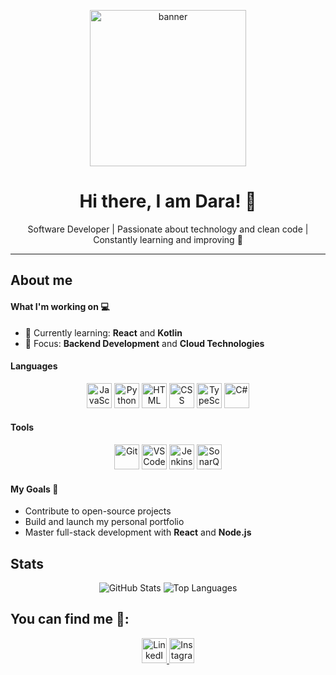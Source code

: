 <!-- Header Image or Banner -->
<p align="center">
  <img src="https://github.com/user-attachments/assets/92de7897-ce82-4d80-b285-820800278dad" alt="banner" width="250" height="250"/>
</p>

<!-- Main Title -->
<h1 align="center">Hi there, I am Dara! 👋</h1>

<!-- Short description -->
<p align="center">Software Developer | Passionate about technology and clean code | Constantly learning and improving 🚀</p>

---

<!-- About Me Section with code block -->
## About me

#### What I'm working on 💻
- 🌱 Currently learning: **React** and **Kotlin**
- 🔭 Focus: **Backend Development** and **Cloud Technologies**


#### Languages
<p align="center">
  <img src="https://cdn.jsdelivr.net/gh/devicons/devicon/icons/javascript/javascript-original.svg" alt="JavaScript" width="40" height="40"/>
  <img src="https://cdn.jsdelivr.net/gh/devicons/devicon/icons/python/python-original.svg" alt="Python" width="40" height="40"/>
  <img src="https://cdn.jsdelivr.net/gh/devicons/devicon/icons/html5/html5-original.svg" alt="HTML" width="40" height="40"/>
  <img src="https://cdn.jsdelivr.net/gh/devicons/devicon/icons/css3/css3-original.svg" alt="CSS" width="40" height="40"/>
  <img src="https://cdn.jsdelivr.net/gh/devicons/devicon/icons/typescript/typescript-original.svg" alt="TypeScript" width="40" height="40"/>
  <img src="https://cdn.jsdelivr.net/gh/devicons/devicon/icons/csharp/csharp-original.svg" alt="C#" width="40" height="40"/>
</p>

#### Tools
<p align="center">
  <img src="https://cdn.jsdelivr.net/gh/devicons/devicon/icons/git/git-original.svg" alt="Git" width="40" height="40"/>
  <img src="https://cdn.jsdelivr.net/gh/devicons/devicon/icons/vscode/vscode-original.svg" alt="VS Code" width="40" height="40"/>
  <img src="https://cdn.jsdelivr.net/gh/devicons/devicon/icons/jenkins/jenkins-original.svg" alt="Jenkins" width="40" height="40"/>
  <img src="https://cdn.jsdelivr.net/gh/devicons/devicon/icons/sonarqube/sonarqube-original.svg" alt="SonarQube" width="40" height="40"/>
</p>

#### My Goals 🎯
- Contribute to open-source projects
- Build and launch my personal portfolio
- Master full-stack development with **React** and **Node.js**


## Stats

<p align="center">
  <img src="https://github-readme-stats.vercel.app/api?username=daraland98&show_icons=true&theme=radical" alt="GitHub Stats" />
  <img src="https://github-readme-stats.vercel.app/api/top-langs/?username=daraland98&layout=compact&theme=radical" alt="Top Languages" />
</p>


## You can find me :round_pushpin::  

<p align="center">
  <!-- LinkedIn -->
  <a href="https://linkedin.com/in/dara-andrés-lópez-934a66326/" target="_blank">
    <img src="https://cdn.jsdelivr.net/gh/devicons/devicon/icons/linkedin/linkedin-original.svg" alt="LinkedIn" height="40" width="40" />
  </a>

  <!-- Instagram -->
  <a href="https://instagram.com/darashorizont/" target="_blank">
    <img src="https://upload.wikimedia.org/wikipedia/commons/a/a5/Instagram_icon.png" alt="Instagram" height="40" width="40" />
  </a>




 

